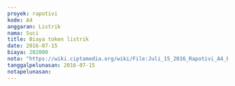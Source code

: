 ```yaml
---
proyek: rapotivi
kode: A4
anggaran: Listrik
nama: Suci
title: Biaya token listrik
date: 2016-07-15
biaya: 202000
nota: "https://wiki.ciptamedia.org/wiki/File:Juli_15_2016_Rapotivi_A4_Biaya_token_listrik.jpg"
tanggalpelunasan: 2016-07-15
notapelunasan:
---
```


